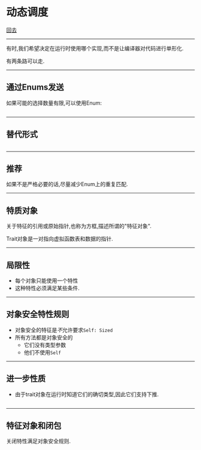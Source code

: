 # 动态调度

[回去](toc/default.html)

---

有时,我们希望决定在运行时使用哪个实现,而不是让编译器对代码进行单形化.

有两条路可以走.

---

## 通过Enums发送

如果可能的选择数量有限,可以使用Enum:

<pre><code data-source="chapters/shared/code/dynamic-dispatch/1.rs" data-trim="hljs rust"></code></pre>

---

## 替代形式

<pre><code data-source="chapters/shared/code/dynamic-dispatch/2.rs" data-trim="hljs rust"></code></pre>

---

## 推荐

如果不是严格必要的话,尽量减少Enum上的重复匹配.

---

## 特质对象

关于特征的引用或原始指针,也称为方框,描述所谓的"特征对象".

Trait对象是一对指向虚拟函数表和数据的指针.

---

## 局限性

-   每个对象只能使用一个特性
-   这种特性必须满足某些条件.

---

## 对象安全特性规则

-   对象安全的特征是*不*允许要求`Self: Sized`
-   所有方法都是对象安全的
    -   它们没有类型参数
    -   他们不使用`Self`

---

## 进一步性质

-   由于trait对象在运行时知道它们的确切类型,因此它们支持下推.

<pre><code data-source="chapters/shared/code/dynamic-dispatch/3.rs" data-trim="hljs rust" class="lang-rust"></code></pre>

---

## 特征对象和闭包

关闭特性满足对象安全规则.

<pre><code data-source="chapters/shared/code/dynamic-dispatch/4.rs" data-trim="hljs rust"></code></pre>
